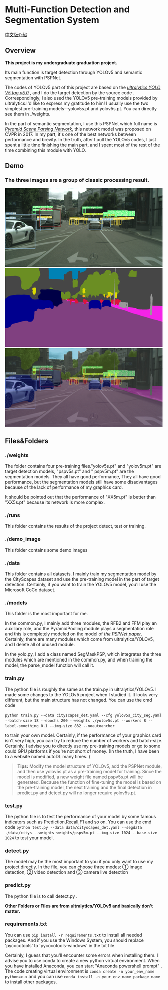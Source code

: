 # Multi-Function Detection and Segmentation System

[中文版介绍](https://github.com/Cheng0829/yolov5-segmentation-car-person/blob/master/README-zh.md)

## Overview

**This project is my undergraduate graduation project.**

Its main function is target detection through YOLOv5 and semantic segmentation with PSPNet.

The codes of YOLOv5 part of this project are based on
the *[ultralytics YOLO V5 tag v5.0](https://github.com/ultralytics/yolov5)* , and I do the target detection by the
source code .
Correspondingly, I also used the YOLOv5 pre-training models provided by ultralytics.I'd like to express my gratitude to
him!
I usually use the two simplest pre-training models--yolov5s.pt and yolov5s.pt. You can directly see them in ./weights.

In the part of semantic segmentation, I use this PSPNet which full name
is *[Pyramid Scene Parsing Network](https://arxiv.org/abs/1612.01105)*, this network model was proposed on CVPR in 2017.
In my part, it's one of the best networks between performance and brevity.
In the truth, after I pull the YOLOv5 codes, I just spent a little time finishing the main part, and I spent most of the
rest of the time combining this module with YOLO.

## Demo

### The three images are a group of classic processing result.

![ ](demo_image/38.png)
![ ](demo_image/39.png)
![ ](demo_image/40.png)

## Files&Folders

### ./weights

The folder contains four pre-training files."yolov5s.pt" and "yolov5m.pt" are target detection models, "pspv5s.pt" and "
pspv5m.pt" are the segmentation models. They all have good performance, They all have good performance, but the
segmentation models still have some disadvantages because of the lack of performance of my graphics card.

It should be pointed out that the performance of "XX5m.pt" is better than "XX5s.pt" because its network is more complex.

### ./runs

This folder contains the results of the project detect, test or training.

### ./demo_image

This folder contains some demo images

### ./data

This folder contains all datasets. I mainly train my segmentation model by the CityScapes dataset and use the
pre-training model in the part of target detection. Certainly, if you want to train the YOLOv5 model, you'll use the
Microsoft CoCo dataset.

### ./models

This folder is the most important for me.

In the common.py, I mainly add three modules, the RFB2 and FFM play an auxiliary role, and the PyramidPooling module
plays a segmentation role and this is completely modeled on the model
of *[the PSPNet paper](https://arxiv.org/abs/1612.01105)*. Certainly, there are many modules which come from
ultralytics/YOLOv5, and I delete all of unused module.

In the yolo.py, I add a class named SegMaskPSP, which integrates the three modules which are mentioned in the common.py,
and when training the model, the parse_model function will call it.

### train.py

The python file is roughly the same as the train.py in ultralytics/YOLOv5. I made some changes to the YOLOv5 project
when I studied it. It looks very different, but the main structure has not changed.
You can use the cmd code

`python train.py --data cityscapes_det.yaml --cfg yolov5s_city_seg.yaml --batch-size 18 --epochs 200 --weights ./yolov5s.pt --workers 8 --label-smoothing 0.1 --img-size 832 --noautoanchor`

to train your own model. Certainly, if the performance of your graphics card isn't very high, you can try to reduce the
number of workers and batch-size. Certainly, I advise you to directly use my pre-training models or go to some could GPU
platforms if you're not short of money. (In the truth, I have been to a website named autoDL many times. )

> **Tips:** Modify the model structure of YOLOv5, add the PSPNet module, and then use yolov5s.pt as a pre-training model for training. Since the model is modified, a new weight file named pspv5s.pt will be generated. Because the function of fine-tuning the model is based on the pre-training model, the next training and the final detection in predict.py and detect.py will no longer require yolov5s.pt.

### test.py

The python file is to test the performance of your model by some famous indicators such as Prediction,Recall,F1 and so
on.
You can use the cmd code
`python test.py --data data/cityscapes_det.yaml --segdata ./data/citys --weights weights/pspv5m.pt --img-size 1024 --base-size 1024`
to test your model.

### detect.py

The model may be the most important to you if you only want to use my project directly.
In the file, you can choose three modes: ① image detection, ② video detection and ③ camera live detection

### predict.py

The python file is to call detect.py .

**Other Folders or Files are from ultralytics/YOLOv5 and basically don't matter.** 

### requirements.txt

You can use `pip install -r requirements.txt` to install all needed packages. And if you use the Windows System, you should replace 'pycocotools' to 'pycocotools-windows' in the txt file.

Certainly, I guess that you'll encounter some errors when installing them. I advise you to use conda to create a new python virtual environment.
When you have installed Anaconda, you can start "Anaconda powershell prompt" .
The code creating virtual environment is `conda create -n your_env_name python=x.x`
and you can use `conda install -n your_env_name package_name` to install other packages.
